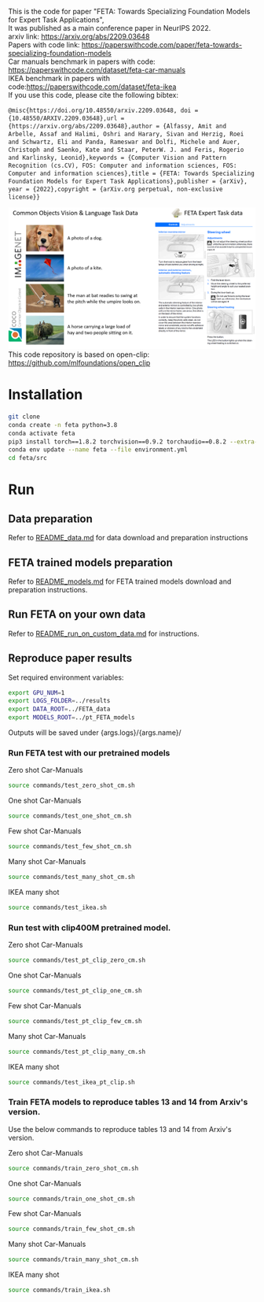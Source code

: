 This is the code for paper "FETA: Towards Specializing Foundation Models for
Expert Task Applications",    
It was published as a main conference paper in NeurIPS 2022.  
arxiv link: https://arxiv.org/abs/2209.03648   
Papers with code link: https://paperswithcode.com/paper/feta-towards-specializing-foundation-models  
Car manuals benchmark in papers with code: https://paperswithcode.com/dataset/feta-car-manuals  
IKEA benchmark in papers with code:https://paperswithcode.com/dataset/feta-ikea  
If you use this code, please cite the following bibtex: 
```
@misc{https://doi.org/10.48550/arxiv.2209.03648, doi = {10.48550/ARXIV.2209.03648},url = {https://arxiv.org/abs/2209.03648},author = {Alfassy, Amit and Arbelle, Assaf and Halimi, Oshri and Harary, Sivan and Herzig, Roei and Schwartz, Eli and Panda, Rameswar and Dolfi, Michele and Auer, Christoph and Saenko, Kate and Staar, PeterW. J. and Feris, Rogerio and Karlinsky, Leonid},keywords = {Computer Vision and Pattern Recognition (cs.CV), FOS: Computer and information sciences, FOS: Computer and information sciences},title = {FETA: Towards Specializing Foundation Models for Expert Task Applications},publisher = {arXiv}, year = {2022},copyright = {arXiv.org perpetual, non-exclusive license}}
```
![alt text](https://github.com/alfassy/FETA/blob/main/FETA_data/main_figure.png?raw=true)  
This code repository is based on open-clip: https://github.com/mlfoundations/open_clip
# Installation
```bash
git clone  
conda create -n feta python=3.8  
conda activate feta  
pip3 install torch==1.8.2 torchvision==0.9.2 torchaudio==0.8.2 --extra-index-url https://download.pytorch.org/whl/lts/1.8/cu111
conda env update --name feta --file environment.yml  
cd feta/src
```
# Run
## Data preparation 
Refer to [README_data.md](README_data.md) for data download and preparation instructions
## FETA trained models preparation 
Refer to [README_models.md](README_models.md) for FETA trained models download and preparation instructions.
## Run FETA on your own data
Refer to [README_run_on_custom_data.md](README_run_on_custom_data.md) for instructions.
## Reproduce paper results
Set required environment variables:
```bash
export GPU_NUM=1
export LOGS_FOLDER=../results
export DATA_ROOT=../FETA_data
export MODELS_ROOT=../pt_FETA_models
```
Outputs will be saved under {args.logs}/{args.name}/
### Run FETA test with our pretrained models
Zero shot Car-Manuals
```bash
source commands/test_zero_shot_cm.sh
```
One shot Car-Manuals
```bash
source commands/test_one_shot_cm.sh
```
Few shot Car-Manuals
```bash
source commands/test_few_shot_cm.sh
```
Many shot Car-Manuals
```bash
source commands/test_many_shot_cm.sh
```
IKEA many shot
```bash
source commands/test_ikea.sh
```
### Run test with clip400M pretrained model.
Zero shot Car-Manuals
```bash
source commands/test_pt_clip_zero_cm.sh
```
One shot Car-Manuals
```bash
source commands/test_pt_clip_one_cm.sh
```
Few shot Car-Manuals
```bash
source commands/test_pt_clip_few_cm.sh
```
Many shot Car-Manuals
```bash
source commands/test_pt_clip_many_cm.sh
```
IKEA many shot
```bash
source commands/test_ikea_pt_clip.sh
```
### Train FETA models to reproduce tables 13 and 14 from Arxiv's version.
Use the below commands to reproduce tables 13 and 14 from Arxiv's version.

Zero shot Car-Manuals
```bash
source commands/train_zero_shot_cm.sh
```
One shot Car-Manuals
```bash
source commands/train_one_shot_cm.sh
```
Few shot Car-Manuals
```bash
source commands/train_few_shot_cm.sh
```
Many shot Car-Manuals
```bash
source commands/train_many_shot_cm.sh
```
IKEA many shot
```bash
source commands/train_ikea.sh
```

